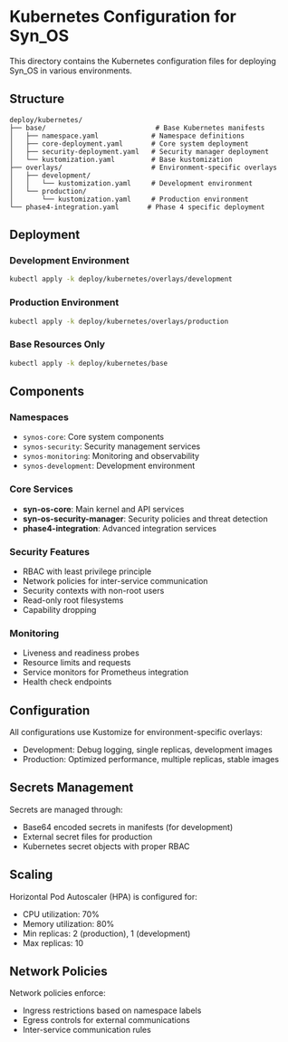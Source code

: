# Kubernetes Configuration for Syn_OS

This directory contains the Kubernetes configuration files for deploying Syn_OS in various environments.

## Structure

```
deploy/kubernetes/
├── base/                           # Base Kubernetes manifests
│   ├── namespace.yaml             # Namespace definitions
│   ├── core-deployment.yaml       # Core system deployment
│   ├── security-deployment.yaml   # Security manager deployment
│   └── kustomization.yaml         # Base kustomization
├── overlays/                      # Environment-specific overlays
│   ├── development/
│   │   └── kustomization.yaml     # Development environment
│   └── production/
│       └── kustomization.yaml     # Production environment
└── phase4-integration.yaml       # Phase 4 specific deployment
```

## Deployment

### Development Environment
```bash
kubectl apply -k deploy/kubernetes/overlays/development
```

### Production Environment
```bash
kubectl apply -k deploy/kubernetes/overlays/production
```

### Base Resources Only
```bash
kubectl apply -k deploy/kubernetes/base
```

## Components

### Namespaces
- `synos-core`: Core system components
- `synos-security`: Security management services
- `synos-monitoring`: Monitoring and observability
- `synos-development`: Development environment

### Core Services
- **syn-os-core**: Main kernel and API services
- **syn-os-security-manager**: Security policies and threat detection
- **phase4-integration**: Advanced integration services

### Security Features
- RBAC with least privilege principle
- Network policies for inter-service communication
- Security contexts with non-root users
- Read-only root filesystems
- Capability dropping

### Monitoring
- Liveness and readiness probes
- Resource limits and requests
- Service monitors for Prometheus integration
- Health check endpoints

## Configuration

All configurations use Kustomize for environment-specific overlays:
- Development: Debug logging, single replicas, development images
- Production: Optimized performance, multiple replicas, stable images

## Secrets Management

Secrets are managed through:
- Base64 encoded secrets in manifests (for development)
- External secret files for production
- Kubernetes secret objects with proper RBAC

## Scaling

Horizontal Pod Autoscaler (HPA) is configured for:
- CPU utilization: 70%
- Memory utilization: 80%
- Min replicas: 2 (production), 1 (development)
- Max replicas: 10

## Network Policies

Network policies enforce:
- Ingress restrictions based on namespace labels
- Egress controls for external communications
- Inter-service communication rules
